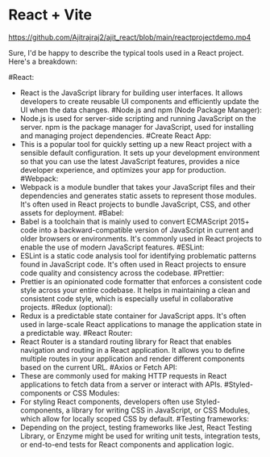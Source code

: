 # React + Vite

https://github.com/Ajitrajraj2/ajit_react/blob/main/reactprojectdemo.mp4

Sure, I'd be happy to describe the typical tools used in a React project. Here's a breakdown:

#React: 
- React is the JavaScript library for building user interfaces. It allows developers to create reusable UI components and efficiently update the UI when the data changes.
#Node.js and npm (Node Package Manager):
- Node.js is used for server-side scripting and running JavaScript on the server. npm is the package manager for JavaScript, used for installing and managing project dependencies.
#Create React App:
- This is a popular tool for quickly setting up a new React project with a sensible default configuration. It sets up your development environment so that you can use the latest JavaScript features, provides a nice developer experience, and optimizes your app for production.
#Webpack:
- Webpack is a module bundler that takes your JavaScript files and their dependencies and generates static assets to represent those modules. It's often used in React projects to bundle JavaScript, CSS, and other assets for deployment.
#Babel:
- Babel is a toolchain that is mainly used to convert ECMAScript 2015+ code into a backward-compatible version of JavaScript in current and older browsers or environments. It's commonly used in React projects to enable the use of modern JavaScript features.
#ESLint:
- ESLint is a static code analysis tool for identifying problematic patterns found in JavaScript code. It's often used in React projects to ensure code quality and consistency across the codebase.
#Prettier:
- Prettier is an opinionated code formatter that enforces a consistent code style across your entire codebase. It helps in maintaining a clean and consistent code style, which is especially useful in collaborative projects.
#Redux (optional):
- Redux is a predictable state container for JavaScript apps. It's often used in large-scale React applications to manage the application state in a predictable way.
#React Router:
- React Router is a standard routing library for React that enables navigation and routing in a React application. It allows you to define multiple routes in your application and render different components based on the current URL.
#Axios or Fetch API:
- These are commonly used for making HTTP requests in React applications to fetch data from a server or interact with APIs.
#Styled-components or CSS Modules:
- For styling React components, developers often use Styled-components, a library for writing CSS in JavaScript, or CSS Modules, which allow for locally scoped CSS by default.
#Testing frameworks:
- Depending on the project, testing frameworks like Jest, React Testing Library, or Enzyme might be used for writing unit tests, integration tests, or end-to-end tests for React components and application logic.

